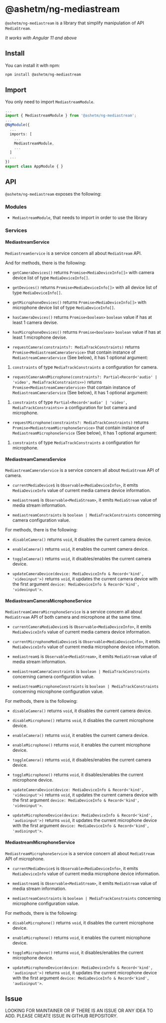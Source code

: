 
# @ashetm/ng-mediastream

``@ashetm/ng-mediastream`` is a library that simplify manipulation of API ``MediaStream``.

*It works with Angular 11 and above*

<!-- [![build status](http://img.shields.io/travis/likeastore/ngDialog.svg)](https://travis-ci.org/likeastore/ngDialog) -->
<!-- [![npm version](http://badge.fury.io/js/ng-dialog.svg)](http://badge.fury.io/js/ng-dialog) -->
<!-- [![github tag](https://img.shields.io/github/tag/likeastore/ngDialog.svg)](https://github.com/likeastore/ngDialog/tags) -->
<!-- [![Download Count](https://img.shields.io/npm/dm/ng-dialog.svg)](http://www.npmjs.com/package/ng-dialog) -->
<!-- [![Code Climate](https://codeclimate.com/github/likeastore/ngDialog/badges/gpa.svg)](https://codeclimate.com/github/likeastore/ngDialog) -->


<!-- ### [Demo](http://likeastore.github.io/ngDialog) -->

## Install

You can install it with npm:

```bash
npm install @ashetm/ng-mediastream
```

## Import

You only need to import ``MediastreamModule``.

```ts
...
import { MediastreamModule } from '@ashetm/ng-mediastream';
...
@NgModule({
  ...
  imports: [
    ...
    MediastreamModule, 
    ...
  ]
  ...
})
export class AppModule { }
```

## API

``@ashetm/ng-mediastream`` exposes the following: 

### Modules

* ``MediastreamModule``, that needs to import in order to use the library

### Services

#### MediastreamService

``MediastreamService`` is a service concern all about ``MediaStream`` API.

And for methods, there is the following: 

* ``getCameraDevices()`` returns ``Promise<MediaDeviceInfo[]>`` with camera device list of type ``MediaDeviceInfo[]``.

* ``getDevices()`` returns ``Promise<MediaDeviceInfo[]>`` with all device list of type ``MediaDeviceInfo[]``.

* ``getMicrophoneDevices()`` returns ``Promise<MediaDeviceInfo[]>`` with microphone device list of type ``MediaDeviceInfo[]``.

* ``hasCameraDevices()`` returns ``Promise<boolean>`` ``boolean`` value if has at least 1 camera devise.

* ``hasMicrophoneDevices()`` returns ``Promise<boolean>`` ``boolean`` value if has at least 1 microphone devise.

* ``requestCamera(constraints?: MediaTrackConstraints)`` returns ``Promise<MediastreamCameraService>`` that contain instance of ``MediastreamCameraService`` (See below), it has 1 optional argument: 

1. ``constraints`` of type ``MediaTrackConstraints`` a configuration for camera.

* ``requestCameraAndMicrophone(constraints?: Partial<Record<'audio' | 'video', MediaTrackConstraints>>)`` returns ``Promise<MediastreamCameraService>`` that contain instance of ``MediastreamCameraService`` (See below), it has 1 optional argument: 

1. ``constraints`` of type ``Partial<Record<'audio' | 'video', MediaTrackConstraints>>`` a configuration for bot camera and microphone.

* ``requestMicrophone(constraints?: MediaTrackConstraints)`` returns ``Promise<MediastreamMicrophoneService>`` that contain instance of ``MediastreamMicrophoneService`` (See below), it has 1 optional argument: 

1. ``constraints`` of type ``MediaTrackConstraints`` a configuration for microphone.

#### MediastreamCameraService

``MediastreamCameraService`` is a service concern all about ``MediaStream`` API of camera.

* ``currentMediaDevice$`` is ``Observable<MediaDeviceInfo>``, it emits ``MediaDeviceInfo`` value of current media camera device information.

* ``mediastream$`` is ``Observable<MediaStream>``, it emits ``MediaStream`` value of media stream information.

* ``mediastreamConstraints`` is ``boolean | MediaTrackConstraints`` concerning camera configuration value.

For methods, there is the following: 

* ``disableCamera()`` returns ``void``, it disables the current camera device.

* ``enableCamera()`` returns ``void``, it enables the current camera device.

* ``toggleCamera()`` returns ``void``, it disables/enables the current camera device.

* ``updateCameraDevice(device: MediaDeviceInfo & Record<'kind', 'videoinput'>)`` returns ``void``, it updates the current camera device with the first argument ``device: MediaDeviceInfo & Record<'kind', 'videoinput'>``.

#### MediastreamCameraMicrophoneService

``MediastreamCameraMicrophoneService`` is a service concern all about ``MediaStream`` API of both camera and microphone at the same time.

* ``currentCameraMediaDevice$`` is ``Observable<MediaDeviceInfo>``, it emits ``MediaDeviceInfo`` value of current media camera device information.

* ``currentMicrophoneMediaDevice$`` is ``Observable<MediaDeviceInfo>``, it emits ``MediaDeviceInfo`` value of current media microphone device information.

* ``mediastream$`` is ``Observable<MediaStream>``, it emits ``MediaStream`` value of media stream information.

* ``mediastreamCameraConstraints`` is ``boolean | MediaTrackConstraints`` concerning camera configuration value.

* ``mediastreamMicrophoneConstraints`` is ``boolean | MediaTrackConstraints`` concerning microphone configuration value.

For methods, there is the following: 

* ``disableCamera()`` returns ``void``, it disables the current camera device.

* ``disableMicrophone()`` returns ``void``, it disables the current microphone device.

* ``enableCamera()`` returns ``void``, it enables the current camera device.

* ``enableMicrophone()`` returns ``void``, it enables the current microphone device.

* ``toggleCamera()`` returns ``void``, it disables/enables the current camera device.

* ``toggleMicrophone()`` returns ``void``, it disables/enables the current microphone device.

* ``updateCameraDevice(device: MediaDeviceInfo & Record<'kind', 'videoinput'>)`` returns ``void``, it updates the current camera device with the first argument ``device: MediaDeviceInfo & Record<'kind', 'videoinput'>``.

* ``updateMicrophoneDevice(device: MediaDeviceInfo & Record<'kind', 'audioinput'>)`` returns ``void``, it updates the current microphone device with the first argument ``device: MediaDeviceInfo & Record<'kind', 'audioinput'>``.

#### MediastreamMicrophoneService

``MediastreamMicrophoneService`` is a service concern all about ``MediaStream`` API of microphone.

* ``currentMediaDevice$`` is ``Observable<MediaDeviceInfo>``, it emits ``MediaDeviceInfo`` value of current media microphone device information.

* ``mediastream$`` is ``Observable<MediaStream>``, it emits ``MediaStream`` value of media stream information.

* ``mediastreamConstraints`` is ``boolean | MediaTrackConstraints`` concerning microphone configuration value.

For methods, there is the following: 

* ``disableMicrophone()`` returns ``void``, it disables the current microphone device.

* ``enableMicrophone()`` returns ``void``, it enables the current microphone device.

* ``toggleMicrophone()`` returns ``void``, it disables/enables the current microphone device.

* ``updateMicrophoneDevice(device: MediaDeviceInfo & Record<'kind', 'audioinput'>)`` returns ``void``, it updates the current microphone device with the first argument ``device: MediaDeviceInfo & Record<'kind', 'audioinput'>``.

## Issue

LOOKING FOR MAINTAINER OR IF THERE IS AN ISSUE OR ANY IDEA TO ADD. PLEASE CREATE ISSUE IN GITHUB REPOSITORY.
